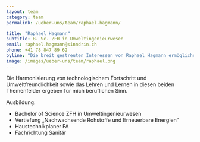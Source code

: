 ```yaml
---
layout: team
category: team
permalink: /ueber-uns/team/raphael-hagmann/

title: "Raphael Hagmann"
subtitle: B. Sc. ZFH in Umweltingenieurwesen
email: raphael.hagmann@sinndrin.ch
phone: +41 78 847 89 62
byline: "Die breit gestreuten Interessen von Raphael Hagmann ermöglichen ihm Feuer zu fangen sowie andauernde Motivation zu finden."
image: /images/ueber-uns/team/raphael.png
---
```

Die Harmonisierung von technologischem Fortschritt und Umweltfreundlichkeit sowie das Lehren und Lernen in diesen beiden Themenfelder ergeben für mich beruflichen Sinn. 

Ausbildung:

- Bachelor of Science ZFH in Umweltingenieurwesen
- Vertiefung „Nachwachsende Rohstoffe und Erneuerbare Energien“
- Haustechnikplaner FA
- Fachrichtung Sanitär
